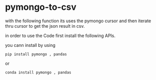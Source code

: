 # pymongo-to-csv
with the following function its uses the pymongo cursor and then iterate thru cursor to get the json result in csv.


in order to use the Code first install the following APIs.

you cann install by using 

`pip install pymongo , pandas`

or 

`conda install pymongo , pandas`



